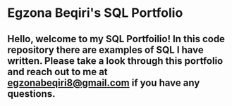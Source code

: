 # Egzona Beqiri's SQL Portfolio 

## Hello, welcome to my SQL Portfoilio! In this code repository there are examples of SQL I have written. Please take a look through this portfolio and reach out to me at egzonabeqiri8@gmail.com if you have any questions.
